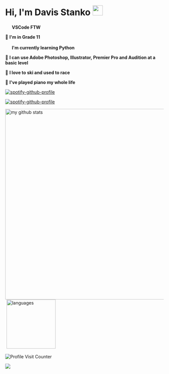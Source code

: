 # Hi, I'm Davis Stanko <img height="32" width="32" src="https://raw.githubusercontent.com/sciencepal/sciencepal/master/assets/Hi.gif" />

 <img height="17" width="17" src="https://simpleicons.org/icons/visualstudiocode.svg" /> **VSCode FTW**

🏫 **I'm in Grade 11**

 <img height="17" width="17" src="https://simpleicons.org/icons/python.svg" /> **I'm currently learning Python**
 
🎨 **I can use Adobe Photoshop, Illustrator, Premier Pro and Audition at a basic level**

🎿 **I love to ski and used to race**

🎹 **I've played piano my whole life**

<div style="align: center">

[![spotify-github-profile](https://spotify-github-profile.vercel.app/api/view?uid=dabfish2004&cover_image=true&theme=default)](https://github.com/kittinan/spotify-github-profile)

[![spotify-github-profile](https://spotify-github-profile.vercel.app/api/view?uid=dabfish2004&cover_image=true&theme=natemoo-re)](https://spotify-github-profile.vercel.app/api/view?uid=dabfish2004&redirect=true)

<img src="https://github-readme-stats.vercel.app/api?username=davisstanko&show_icons=true&theme=dark" alt="my github stats" width="606"/>&nbsp;<img src="https://github-readme-stats.vercel.app/api/top-langs/?username=davisstanko&layout=compact&theme=dark" alt="languages" height="156">

![Profile Visit Counter](https://komarev.com/ghpvc/?username=davisstanko&color=grey&style=flat-square&label=Profile+Views)

![](https://hit.yhype.halp.im/github/profile?user_id=65086944)

</div>
